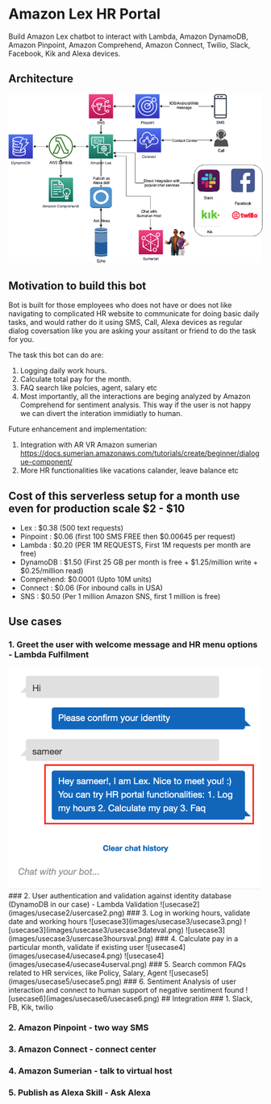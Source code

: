 # Amazon Lex HR Portal
Build Amazon Lex chatbot to interact with Lambda, Amazon DynamoDB, Amazon Pinpoint, Amazon Comprehend, Amazon Connect, Twilio, Slack, Facebook, Kik and Alexa devices.

## Architecture
![architecture](images/readme/hrbot.png)

## Motivation to build this bot
Bot is built for those employees who does not have or does not like navigating to complicated HR website to communicate for doing basic daily tasks, and would rather do it using SMS, Call, Alexa devices as regular dialog coversation like you are asking your assitant or friend to do the task for you.

The task this bot can do are:

1. Logging daily work hours.
2. Calculate total pay for the month.
3. FAQ search like polcies, agent, salary etc
4. Most importantly, all the interactions are beging analyzed by Amazon Comprehend for sentiment analysis. This way if the user is not happy we can divert the interation immidiatly to human.

Future enhancement and implementation:
1. Integration with AR VR Amazon sumerian https://docs.sumerian.amazonaws.com/tutorials/create/beginner/dialogue-component/
2. More HR functionalities like vacations calander, leave balance etc

## Cost of this serverless setup for a month use even for production scale $2 - $10
- Lex       :   $0.38 (500 text requests)
- Pinpoint  : 	$0.06 (first 100 SMS FREE then $0.00645 per request)
- Lambda    :   $0.20 (PER 1M REQUESTS, First 1M requests per month are free)
- DynamoDB  :   $1.50 (First 25 GB per month is free + $1.25/million write + $0.25/million read)
- Comprehend:   $0.0001 (Upto 10M units)
- Connect   :   $0.06 (For inbound calls in USA)
- SNS       :   $0.50 (Per 1 million Amazon SNS, first 1 million is free)

## Use cases
### 1. Greet the user with welcome message and HR menu options - Lambda Fulfilment
<img src="images/usecase1/usecase1.png" alt="usecase1" width="500">
### 2. User authentication and validation against identity database (DynamoDB in our case) - Lambda Validation
![usecase2](images/usecase2/usercase2.png)
### 3. Log in working hours, validate date and working hours
![usecase3](images/usecase3/usecase3.png)
![usecase3](images/usecase3/usecase3dateval.png)
![usecase3](images/usecase3/usercase3hoursval.png)
### 4. Calculate pay in a particular month, validate if existing user
![usecase4](images/usecase4/usecase4.png)
![usecase4](images/usecase4/usecase4userval.png)
### 5. Search common FAQs related to HR services, like Policy, Salary, Agent
![usecase5](images/usecase5/usecase5.png)
### 6. Sentiment Analysis of user interaction and connect to human support of negative sentiment found
![usecase6](images/usecase6/usecase6.png)
## Integration
### 1. Slack, FB, Kik, twilio

### 2. Amazon Pinpoint - two way SMS

### 3. Amazon Connect - connect center

### 4. Amazon Sumerian - talk to virtual host

### 5. Publish as Alexa Skill - Ask Alexa
